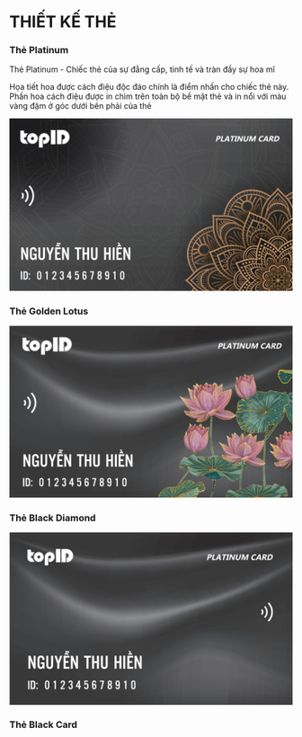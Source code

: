 # THIẾT KẾ THẺ

### Thẻ Platinum

Thẻ Platinum - Chiếc thẻ của sự đẳng cấp, tinh tế và tràn đầy sự hoa mĩ

Họa tiết hoa được cách điệu độc đáo chính là điểm nhấn cho chiếc thẻ này. Phần hoa cách điệu được in chìm trên toàn bộ bề mặt thẻ và in nổi với màu vàng đậm ở góc dưới bên phải của thẻ

![](<../.gitbook/assets/image (12).png>)



### Thẻ Golden Lotus



![](<../.gitbook/assets/image (15).png>)



### Thẻ Black Diamond



![](<../.gitbook/assets/image (6).png>)



### Thẻ Black Card







